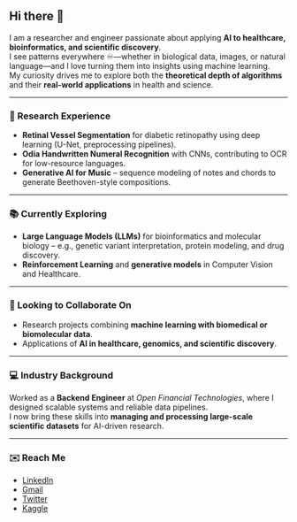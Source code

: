 ## Hi there 👋  

I am a researcher and engineer passionate about applying **AI to healthcare, bioinformatics, and scientific discovery**.  
I see patterns everywhere ♾️—whether in biological data, images, or natural language—and I love turning them into insights using machine learning.  
My curiosity drives me to explore both the **theoretical depth of algorithms** and their **real-world applications** in health and science.  

---

### 🔬 Research Experience  
- **Retinal Vessel Segmentation** for diabetic retinopathy using deep learning (U-Net, preprocessing pipelines).  
- **Odia Handwritten Numeral Recognition** with CNNs, contributing to OCR for low-resource languages.  
- **Generative AI for Music** – sequence modeling of notes and chords to generate Beethoven-style compositions.  

---

### 📚 Currently Exploring  
- **Large Language Models (LLMs)** for bioinformatics and molecular biology – e.g., genetic variant interpretation, protein modeling, and drug discovery.  
- **Reinforcement Learning** and **generative models** in Computer Vision and Healthcare.  

---

### 🤝 Looking to Collaborate On  
- Research projects combining **machine learning with biomedical or biomolecular data**.  
- Applications of **AI in healthcare, genomics, and scientific discovery**.  

---

### 💻 Industry Background  
Worked as a **Backend Engineer** at *Open Financial Technologies*, where I designed scalable systems and reliable data pipelines.  
I now bring these skills into **managing and processing large-scale scientific datasets** for AI-driven research.  

---

### ✉️ Reach Me  
- [LinkedIn](https://www.linkedin.com/in/ashish-panda-475921143/)  
- [Gmail](mailto:ashishpanda.proff@gmail.com)  
- [Twitter](https://twitter.com/Ashindustry_007)  
- [Kaggle](https://www.kaggle.com/ashishkumarpanda)  
